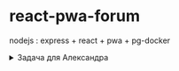 # react-pwa-forum
nodejs : express + react + pwa + pg-docker
<details>
<summary>Задача для Александра</summary>
Идея: 
    - на страничке форума содержится вкладка "Расписание пар";
    - эта вкладка является компонентом React (name: CouplesSchedule);
    - внутри эта компонента содержит список спойлеров (1 курс, 2 курс и т.д.) (details в html);
    - содержание спойлеров есть заглушки (текст с наименованием спойлера, т.е. 1 курс, 2 курс и т.д.);

Задача: реализовать компонент CouplesSchedule в соответствии с идеей
</details> 
